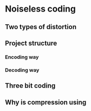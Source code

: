 # Noiseless coding

## Two types of distortion

## Project structure

### Encoding way

### Decoding way

## Three bit coding

## Why is compression using